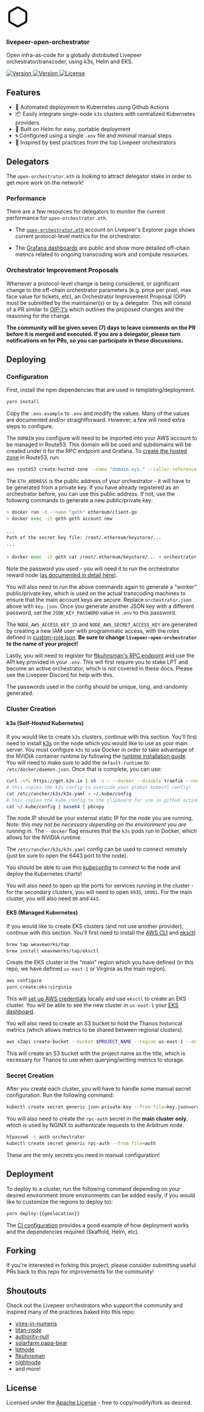 <p>
  <picture>
    <source media="(prefers-color-scheme: dark)" srcset="https://raw.githubusercontent.com/0xcadams/livepeer-open-orchestrator/main/.github/logo-dark.svg">
    <img alt="livepeer-open-orchestrator logo" src="https://raw.githubusercontent.com/0xcadams/livepeer-open-orchestrator/main/.github/logo-light.svg" width="auto" height="60">
  </picture>
</p>

<h3>livepeer-open-orchestrator</h3>

Open infra-as-code for a globally distributed Livepeer orchestrator/transcoder, using k3s, Helm and EKS.

<p>
  <a href="https://explorer.livepeer.org/accounts/0xfc9122f12b23d89a33f7e073072b9bf60aab3fa4/orchestrating">
    <img src="https://img.shields.io/static/v1?label=livepeer&message=open-orchestrator.eth&colorA=21262d&colorB=161b22&style=flat" alt="Version">
  </a>
  <a href="https://github.com/0xcadams/livepeer-open-orchestrator/releases">
    <img src="https://img.shields.io/github/v/release/0xcadams/livepeer-open-orchestrator?display_name=tag&colorA=21262d&colorB=161b22&style=flat" alt="Version">
  </a>
  <a href="/LICENSE">
    <img src="https://img.shields.io/github/license/0xcadams/livepeer-open-orchestrator?colorA=21262d&colorB=161b22&style=flat" alt="License">
  </a>
</p>

## Features

- 🚀 Automated deployment to Kubernetes using Github Actions
- 📦 Easily integrate single-node `k3s` clusters with centralized Kubernetes providers
- 👟 Built on Helm for easy, portable deployment
- 🌀 Configured using a single `.env` file and minimal manual steps
- 🦄 Inspired by best practices from the top Livepeer orchestrators

## Delegators

The `open-orchestrator.eth` is looking to attract delegator stake in order to get more work on the network!

### Performance

There are a few resources for delegators to monitor the current performance for `open-orchestrator.eth`.

- The [`open-orchestrator.eth`](https://explorer.livepeer.org/accounts/0xfc9122f12b23d89a33f7e073072b9bf60aab3fa4/orchestrating) account on Livepeer's Explorer page shows current protocol-level metrics for the orchestrator.

- The [Grafana dashboards](https://grafana.livepeer.0xcadams.xyz/d/overview) are public and show more detailed off-chain metrics related to ongoing transcoding work and compute resources.

### Orchestrator Improvement Proposals

Whenever a protocol-level change is being considered, or significant change to the off-chain orchestrator parameters (e.g. price per pixel, max face value for tickets, etc), an Orchestrator Improvement Proposal (OIP) must be submitted by the maintainer(s) or by a delegator. This will consist of a PR similar to [OIP-1's](https://github.com/0xcadams/livepeer-open-orchestrator/pull/10) which outlines the proposed changes and the reasoning for the change.

**The community will be given seven (7) days to leave comments on the PR before it is merged and executed. If you are a delegator, please turn notifications on for PRs, so you can participate in these discussions.**

## Deploying

### Configuration

First, install the npm dependencies that are used in templating/deployment.

```bash
yarn install
```

Copy the `.env.example` to `.env` and modify the values. Many of the values are documented and/or straightforward. However, a few will need extra steps to configure.

The `DOMAIN` you configure will need to be imported into your AWS account to be managed in Route53. This domain will be used and subdomains will be created under it for the RPC endpoint and Grafana. To [create the hosted zone](https://github.com/kubernetes-sigs/external-dns/blob/master/docs/tutorials/aws.md) in Route53, run:

```bash
aws route53 create-hosted-zone --name "domain.xyz." --caller-reference "external-dns-$(date +%s)"
```

The `ETH_ADDRESS` is the public address of your orchestrator - it will have to be generated from a private key. If you have already registered as an orchestrator before, you can use this public address. If not, use the following commands to generate a new public/private key:

```bash
> docker run -d --name "geth" ethereum/client-go
> docker exec -it geth geth account new

...
Path of the secret key file: /root/.ethereum/keystore/...
...

> docker exec -it geth cat /root/.ethereum/keystore/... > orchestrator.json
```

Note the password you used - you will need it to run the orchestrator reward node ([as documented in detail here](https://forum.livepeer.org/t/guide-the-most-secure-way-to-run-an-orchestrator-as-of-june-2022/1840)).

You will also need to run the above commands again to generate a "worker" public/private key, which is used on the actual transcoding machines to ensure that the main account keys are secure. Replace `orchestrator.json` above with `key.json`. Once you generate another JSON key with a different password, set the `JSON_KEY_PASSWORD` value in `.env` to this password.

The `NODE_AWS_ACCESS_KEY_ID` and `NODE_AWS_SECRET_ACCESS_KEY` are generated by creating a new IAM user with programmatic access, with the roles defined in [custom-role.json](custom-role.json). **Be sure to change `livepeer-open-orchestrator` to the name of your project!**

Lastly, you will need to register for [ftkuhnsman's RPC endpoint](https://livepeer.ftkuhnsman.com/accounts/login/?next=/accounts/profile/) and use the API key provided in your `.env`. This will first require you to stake LPT and become an active orchestrator, which is not covered in these docs. Please see the Livepeer Discord for help with this.

The passwords used in the config should be unique, long, and randomly generated.

### Cluster Creation

#### k3s (Self-Hosted Kubernetes)

If you would like to create `k3s` clusters, continue with this section. You'll first need to install [k3s](https://rancher.com/docs/k3s/latest/en/quick-start/) on the node which you would like to use as your main server. You must configure `k3s` to use Docker in order to take advantage of the NVIDIA container runtime by following the [runtime installation guide](https://github.com/NVIDIA/nvidia-container-runtime#installation). You will need to make sure to add the `default-runtime` to `/etc/docker/daemon.json`. Once that is complete, you can use:

```bash
curl -sfL https://get.k3s.io | sh -s - --docker --disable traefik --node-external-ip xxx.xxx.xxx.xxx
# this copies the k3s config to override your global kubectl config!
cat /etc/rancher/k3s/k3s.yaml > ~/.kube/config
# this copies the kube config to the clipboard for use in github actions
cat ~/.kube/config | base64 | pbcopy
```

The node IP should be your external static IP for the node you are running. _Note: this may not be necessary depending on the environment you are running in._ The `--docker` flag ensures that the `k3s` pods run in Docker, which allows for the NVIDIA runtime.

The `/etc/rancher/k3s/k3s.yaml` config can be used to connect remotely (just be sure to open the 6443 port to the node).

You should be able to use this [kubeconfig](https://kubernetes.io/docs/tasks/access-application-cluster/configure-access-multiple-clusters/) to connect to the node and deploy the Kubernetes charts!

You will also need to open up the ports for services running in the cluster - for the secondary clusters, you will need to open `8935`, `10901`. For the main cluster, you will also need `80` and `443`.

#### EKS (Managed Kubernetes)

If you would like to create EKS clusters (and not use another provider), continue with this section. You'll first need to install the [AWS CLI](https://docs.aws.amazon.com/cli/latest/userguide/getting-started-install.html) and [eksctl](https://eksctl.io/introduction/):

```bash
brew tap weaveworks/tap
brew install weaveworks/tap/eksctl
```

Create the EKS cluster in the "main" region which you have defined (in this repo, we have defined `us-east-1` or Virginia as the main region).

```bash
aws configure
yarn create:eks:virginia
```

This will [set up AWS credentials](https://docs.aws.amazon.com/cli/latest/userguide/cli-configure-quickstart.html) locally and use `eksctl` to create an EKS cluster. You will be able to see the new cluster in `us-east-1` your [EKS dashboard](https://us-east-1.console.aws.amazon.com/eks/home?region=us-east-1#/clusters).

You will also need to create an S3 bucket to hold the Thanos historical metrics (which allows metrics to be shared between regional clusters).

```bash
aws s3api create-bucket --bucket $PROJECT_NAME --region us-east-1 --acl private
```

This will create an S3 bucket with the project name as the title, which is necessary for Thanos to use when querying/writing metrics to storage.

### Secret Creation

After you create each cluster, you will have to handle some manual secret configuration. Run the following command:

```bash
kubectl create secret generic json-private-key --from-file=key.json=orchestrator.json
```

You will also need to create the `rpc-auth` secret in the **main cluster only**, which is used by NGINX to authenticate requests to the Arbitrum node.

```bash
htpasswd -c auth orchestrator
kubectl create secret generic rpc-auth --from-file=auth
```

These are the only secrets you need in manual configuration!

## Deployment

To deploy to a cluster, run the following command depending on your desired environment (more environments can be added easily, if you would like to customize the regions to deploy to):

```bash
yarn deploy:{{geolocation}}
```

The [CI configuration](.github/workflows/deploy.yml) provides a good example of how deployment works and the dependencies required (Skaffold, Helm, etc).

## Forking

If you're interested in forking this project, please consider submitting useful PRs back to this repo for improvements for the community!

## Shoutouts

Check out the Livepeer orchestrators who support the community and inspired many of the practices baked into this repo:

- [vires-in-numeris](https://explorer.livepeer.org/accounts/0x525419ff5707190389bfb5c87c375d710f5fcb0e/orchestrating)
- [titan-node](https://explorer.livepeer.org/accounts/0xbe8770603daf200b1fa136ad354ba854928e602b/orchestrating)
- [authority-null](https://explorer.livepeer.org/accounts/0x9d61ae5875e89036fbf6059f3116d01a22ace3c8/orchestrating)
- [solarfarm.papa-bear](https://explorer.livepeer.org/accounts/0x10742714f33f3d804e3fa489618b5c3ca12a6df7/orchestrating)
- [lptnode](https://explorer.livepeer.org/accounts/0x11b04d9a305abe978aeaddc67d9d09aaa4996090/orchestrating)
- [ftkuhnsman](https://explorer.livepeer.org/accounts/0x4a43b1d7e6227c8b0512e413f406555647ff7bdb/orchestrating)
- [nightnode](https://explorer.livepeer.org/accounts/0x47a907a0bd1627d71cd14430a721d1550d6d6f58/orchestrating)
- and more!

## License

Licensed under the [Apache License](/LICENSE) - free to copy/modify/fork as desired.
